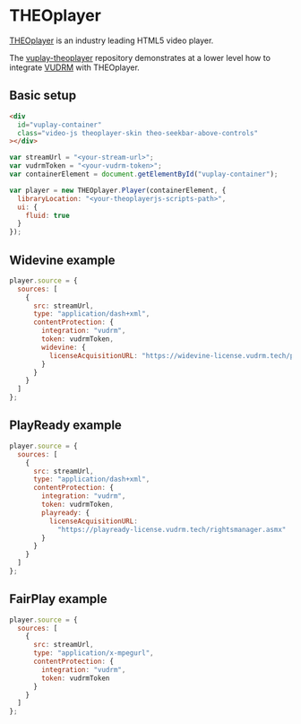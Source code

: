 # THEOplayer

[THEOplayer](https://www.theoplayer.com) is an industry leading HTML5 video player.

The [vuplay-theoplayer](https://github.com/vualto/vuplay-theoplayer) repository demonstrates at a lower level how to integrate [VUDRM](https://docs.vualto.com/projects/vudrm/en/latest/index.html) with THEOplayer.

## Basic setup

```html
<div
  id="vuplay-container"
  class="video-js theoplayer-skin theo-seekbar-above-controls"
></div>
```

```javascript
var streamUrl = "<your-stream-url>";
var vudrmToken = "<your-vudrm-token>";
var containerElement = document.getElementById("vuplay-container");

var player = new THEOplayer.Player(containerElement, {
  libraryLocation: "<your-theoplayerjs-scripts-path>",
  ui: {
    fluid: true
  }
});
```

## Widevine example

```javascript
player.source = {
  sources: [
    {
      src: streamUrl,
      type: "application/dash+xml",
      contentProtection: {
        integration: "vudrm",
        token: vudrmToken,
        widevine: {
          licenseAcquisitionURL: "https://widevine-license.vudrm.tech/proxy"
        }
      }
    }
  ]
};
```

## PlayReady example

```javascript
player.source = {
  sources: [
    {
      src: streamUrl,
      type: "application/dash+xml",
      contentProtection: {
        integration: "vudrm",
        token: vudrmToken,
        playready: {
          licenseAcquisitionURL:
            "https://playready-license.vudrm.tech/rightsmanager.asmx"
        }
      }
    }
  ]
};
```

## FairPlay example

```javascript
player.source = {
  sources: [
    {
      src: streamUrl,
      type: "application/x-mpegurl",
      contentProtection: {
        integration: "vudrm",
        token: vudrmToken
      }
    }
  ]
};
```
